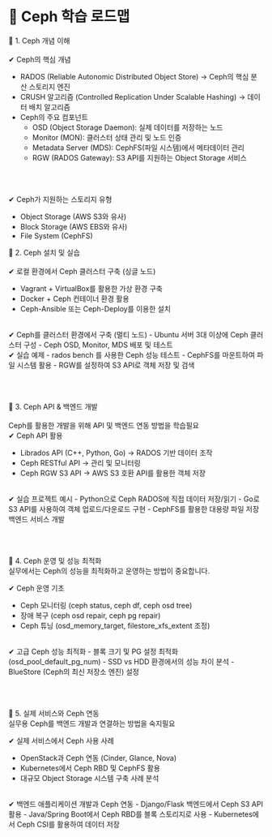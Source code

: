 # 🚀 Ceph 학습 로드맵

🔹 1. Ceph 개념 이해<br/><br/>
✔ Ceph의 핵심 개념
- RADOS (Reliable Autonomic Distributed Object Store) → Ceph의 핵심 분산 스토리지 엔진
- CRUSH 알고리즘 (Controlled Replication Under Scalable Hashing) → 데이터 배치 알고리즘
- Ceph의 주요 컴포넌트
  - OSD (Object Storage Daemon): 실제 데이터를 저장하는 노드
  - Monitor (MON): 클러스터 상태 관리 및 노드 인증
  - Metadata Server (MDS): CephFS(파일 시스템)에서 메타데이터 관리
  - RGW (RADOS Gateway): S3 API를 지원하는 Object Storage 서비스

<br/><br/>

✔ Ceph가 지원하는 스토리지 유형
- Object Storage (AWS S3와 유사)
- Block Storage (AWS EBS와 유사)
- File System (CephFS)

🔹 2. Ceph 설치 및 실습<br/><br/>
✔ 로컬 환경에서 Ceph 클러스터 구축 (싱글 노드)
- Vagrant + VirtualBox를 활용한 가상 환경 구축
- Docker + Ceph 컨테이너 환경 활용
- Ceph-Ansible 또는 Ceph-Deploy를 이용한 설치
<br/>
✔ Ceph를 클러스터 환경에서 구축 (멀티 노드)
- Ubuntu 서버 3대 이상에 Ceph 클러스터 구성
- Ceph OSD, Monitor, MDS 배포 및 테스트
<br/>
✔ 실습 예제
- rados bench 를 사용한 Ceph 성능 테스트
- CephFS를 마운트하여 파일 시스템 활용
- RGW를 설정하여 S3 API로 객체 저장 및 검색

<br/><br/>

🔹 3. Ceph API & 백엔드 개발<br/><br/>
Ceph를 활용한 개발을 위해 API 및 백엔드 연동 방법을 학습필요<br/>
✔ Ceph API 활용
- Librados API (C++, Python, Go) → RADOS 기반 데이터 조작
- Ceph RESTful API → 관리 및 모니터링
- Ceph RGW S3 API → AWS S3 호환 API를 활용한 객체 저장
<br/>
✔ 실습 프로젝트 예시
- Python으로 Ceph RADOS에 직접 데이터 저장/읽기
- Go로 S3 API를 사용하여 객체 업로드/다운로드 구현
- CephFS를 활용한 대용량 파일 저장 백엔드 서비스 개발

<br/><br/>

🔹 4. Ceph 운영 및 성능 최적화<br/>
실무에서는 Ceph의 성능을 최적화하고 운영하는 방법이 중요합니다.<br/>

✔ Ceph 운영 기초
- Ceph 모니터링 (ceph status, ceph df, ceph osd tree)
- 장애 복구 (ceph osd repair, ceph pg repair)
- Ceph 튜닝 (osd_memory_target, filestore_xfs_extent 조정)
<br/>
✔ 고급 Ceph 성능 최적화
- 블록 크기 및 PG 설정 최적화 (osd_pool_default_pg_num)
- SSD vs HDD 환경에서의 성능 차이 분석
- BlueStore (Ceph의 최신 저장소 엔진) 설정

<br/><br/>

🔹 5. 실제 서비스와 Ceph 연동<br/>
실무용 Ceph를 백엔드 개발과 연결하는 방법을 숙지필요<br/>

✔ 실제 서비스에서 Ceph 사용 사례
- OpenStack과 Ceph 연동 (Cinder, Glance, Nova)
- Kubernetes에서 Ceph RBD 및 CephFS 활용
- 대규모 Object Storage 시스템 구축 사례 분석
<br/>
✔ 백엔드 애플리케이션 개발과 Ceph 연동
- Django/Flask 백엔드에서 Ceph S3 API 활용
- Java/Spring Boot에서 Ceph RBD를 블록 스토리지로 사용
- Kubernetes에서 Ceph CSI를 활용하여 데이터 저장
